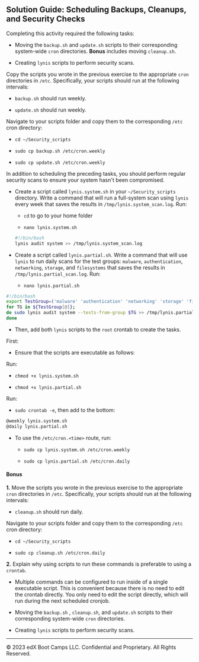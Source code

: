
## Solution Guide: Scheduling Backups, Cleanups, and Security Checks

Completing this activity required the following tasks: 

- Moving the `backup.sh` and `update.sh` scripts to their corresponding system-wide `cron` directories. **Bonus** includes moving `cleanup.sh`.

- Creating `lynis` scripts to perform security scans.

Copy the scripts you wrote in the previous exercise to the appropriate `cron` directories in `/etc`. Specifically, your scripts should run at the following intervals:

- `backup.sh` should run weekly.

- `update.sh` should run weekly.

Navigate to your scripts folder and copy them to the corresponding `/etc` cron directory:

- `cd ~/Security_scripts`  

- `sudo cp backup.sh /etc/cron.weekly`

- `sudo cp update.sh /etc/cron.weekly`

In addition to scheduling the preceding tasks, you should perform regular security scans to ensure your system hasn't been compromised. 

- Create a script called `lynis.system.sh` in your `~/Security_scripts` directory. Write a command that will run a full-system scan using `lynis` every week that saves the results in `/tmp/lynis.system_scan.log`. Run:

    - `cd` to go to your home folder

    - `nano lynis.system.sh`

    ```bash
    #!/bin/bash
    lynis audit system >> /tmp/lynis.system_scan.log
    ```

- Create a script called `lynis.partial.sh`. Write a command that will use `lynis` to run daily scans for the test groups: `malware`, `authentication`, `networking`, `storage`, and `filesystems` that saves the results in `/tmp/lynis.partial_scan.log`. Run:

    - `nano lynis.partial.sh`
```bash
#!/bin/bash
export TestGroup=('malware' 'authentication' 'networking' 'storage' 'filesystems'); 
for TG in ${TestGroup[@]}; 
do sudo lynis audit system --tests-from-group $TG >> /tmp/lynis.partial_scan.log; 
done
```

- Then, add both `lynis` scripts to the `root` crontab to create the tasks.

First:

  - Ensure that the scripts are executable as follows:

Run:

  - `chmod +x lynis.system.sh`

  - `chmod +x lynis.partial.sh`

 Run:

  - `sudo crontab -e`, then add to the bottom:

  ```bash
  @weekly lynis.system.sh
  @daily lynis.partial.sh
  ```

- To use the `/etc/cron.<time>` route, run:

  - `sudo cp lynis.system.sh /etc/cron.weekly`

  - `sudo cp lynis.partial.sh /etc/cron.daily`

#### Bonus

**1.** Move the scripts you wrote in the previous exercise to the appropriate `cron` directories in `/etc`. Specifically, your scripts should run at the following intervals:

  - `cleanup.sh` should run daily.

  Navigate to your scripts folder and copy them to the corresponding `/etc` cron directory:

  - `cd ~/Security_scripts`  

  - `sudo cp cleanup.sh /etc/cron.daily`

**2.** Explain why using scripts to run these commands is preferable to using a `crontab`.

  - Multiple commands can be configured to run inside of a single executable script. This is convenient because there is no need to edit the crontab directly. You only need to edit the script directly, which will run during the next scheduled cronjob.

  - Moving the `backup.sh` , `cleanup.sh`, and `update.sh` scripts to their corresponding system-wide `cron` directories.

  - Creating `lynis` scripts to perform security scans.

---

© 2023 edX Boot Camps LLC. Confidential and Proprietary. All Rights Reserved.  
